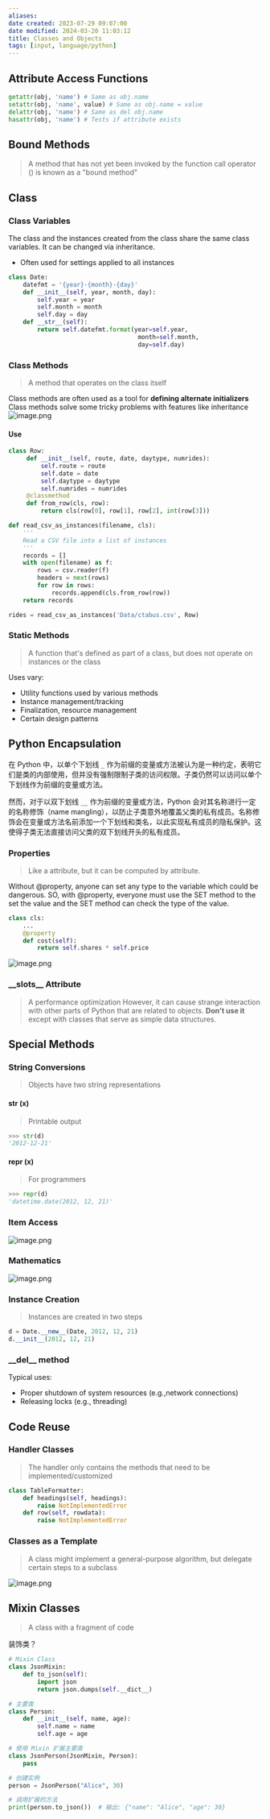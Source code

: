 ```yaml
---
aliases: 
date created: 2023-07-29 09:07:00
date modified: 2024-03-20 11:03:12
title: Classes and Objects
tags: [input, language/python]
---
```


## Attribute Access Functions
```python
getattr(obj, 'name') # Same as obj.name
setattr(obj, 'name', value) # Same as obj.name = value
delattr(obj, 'name') # Same as del obj.name
hasattr(obj, 'name') # Tests if attribute exists
```

## Bound Methods
>A method that has not yet been invoked by the function call operator () is known as a "bound method"

## Class
### Class Variables
The class and the instances created from the class share the same class variables. 
It can be changed via inheritance.

- Often used for settings applied to all instances
```python
class Date:
	datefmt = '{year}-{month}-{day}'
	def __init__(self, year, month, day):
		self.year = year
		self.month = month
		self.day = day
	def __str__(self):
		return self.datefmt.format(year=self.year,
									month=self.month,
									day=self.day)
```

### Class Methods
>A method that operates on the class itself

Class methods are often used as a tool for **defining alternate initializers**
Class methods solve some tricky problems with features like inheritance
![image.png](https://typora-tes.oss-cn-shanghai.aliyuncs.com/picgo/20230729132615.png)

#### Use
```python
class Row:
	 def __init__(self, route, date, daytype, numrides):
		 self.route = route
		 self.date = date
		 self.daytype = daytype
		 self.numrides = numrides
	 @classmethod
	 def from_row(cls, row):
		 return cls(row[0], row[1], row[2], int(row[3]))

def read_csv_as_instances(filename, cls):
    '''
    Read a CSV file into a list of instances
    '''
    records = []
    with open(filename) as f:
        rows = csv.reader(f)
        headers = next(rows)
        for row in rows:
            records.append(cls.from_row(row))
    return records

rides = read_csv_as_instances('Data/ctabus.csv', Row)
```

### Static Methods
>A function that's defined as part of a class, but does not operate on instances or the class

Uses vary:
- Utility functions used by various methods
- Instance management/tracking
- Finalization, resource management
- Certain design patterns

## Python Encapsulation
在 Python 中，以单个下划线 `_` 作为前缀的变量或方法被认为是一种约定，表明它们是类的内部使用，但并没有强制限制子类的访问权限。子类仍然可以访问以单个下划线作为前缀的变量或方法。

然而，对于以双下划线 `__` 作为前缀的变量或方法，Python 会对其名称进行一定的名称修饰（name mangling），以防止子类意外地覆盖父类的私有成员。名称修饰会在变量或方法名前添加一个下划线和类名，以此实现私有成员的隐私保护。这使得子类无法直接访问父类的双下划线开头的私有成员。

### Properties
> Like a attribute, but it can be computed by attribute.

Without @property, anyone can set any type to the variable which could be dangerous. SO, with @property, everyone must use the SET method to the set the value and the SET method can check the type of the value.

```python
class cls:
	...
	@property
	def cost(self):
		return self.shares * self.price
```
![image.png](https://typora-tes.oss-cn-shanghai.aliyuncs.com/picgo/20230729172226.png)

### \_\_slots\_\_ Attribute
> A performance optimization
> However, it can cause strange interaction with other parts of Python that are related to objects.
> **Don't use it** except with classes that serve as simple data structures.

## Special Methods
### String Conversions
> Objects have two string representations

#### str (x)
>Printable output

```python
>>> str(d)
'2012-12-21'
```

#### repr (x)
> For programmers

```python
>>> repr(d)
'datetime.date(2012, 12, 21)'
```

### Item Access
![image.png](https://typora-tes.oss-cn-shanghai.aliyuncs.com/picgo/20230730102302.png)

### Mathematics
![image.png](https://typora-tes.oss-cn-shanghai.aliyuncs.com/picgo/20230730102324.png)

### Instance Creation
> Instances are created in two steps

```python
d = Date.__new__(Date, 2012, 12, 21)
d.__init__(2012, 12, 21)
```

### \_\_del\_\_ method

Typical uses:
- Proper shutdown of system resources (e.g.,network connections)
- Releasing locks (e.g., threading)

## Code Reuse
### Handler Classes
> The handler only contains the methods that need to be implemented/customized

```python
class TableFormatter:
	def headings(self, headings):
		raise NotImplementedError
	def row(self, rowdata):
		raise NotImplementedError
```

### Classes as a Template
> A class might implement a general-purpose algorithm, but delegate certain steps to a subclass

![image.png](https://typora-tes.oss-cn-shanghai.aliyuncs.com/picgo/20230730120436.png)

## Mixin Classes
> A class with a fragment of code

装饰类？

```python
# Mixin Class
class JsonMixin:
    def to_json(self):
        import json
        return json.dumps(self.__dict__)

# 主要类
class Person:
    def __init__(self, name, age):
        self.name = name
        self.age = age

# 使用 Mixin 扩展主要类
class JsonPerson(JsonMixin, Person):
    pass

# 创建实例
person = JsonPerson("Alice", 30)

# 调用扩展的方法
print(person.to_json())  # 输出: {"name": "Alice", "age": 30}
```